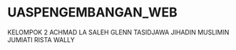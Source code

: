 # UASPENGEMBANGAN_WEB
KELOMPOK 2
ACHMAD LA SALEH
GLENN TASIDJAWA
JIHADIN MUSLIMIN
JUMIATI
RISTA WALLY
